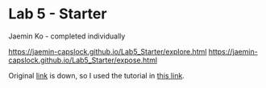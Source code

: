 # Lab 5 - Starter

Jaemin Ko - completed individually

https://jaemin-capslock.github.io/Lab5_Starter/explore.html
https://jaemin-capslock.github.io/Lab5_Starter/expose.html

Original [link](https://lab.github.com/githubtraining/github-actions:-continuous-integration) is down, so I used the tutorial in
[this link](https://docs.github.com/en/actions/learn-github-actions/understanding-github-actions#create-an-example-workflow).